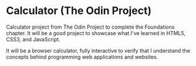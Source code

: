 # Calculator (The Odin Project)

Calculator project from The Odin Project to complete the Foundations chapter. It
will be a good project to showcase what I've learned in HTML5, CSS3, and
JavaScript.

It will be a browser calculator, fully interactive to verify that I understand
the concepts behind programming web applications and websites.
